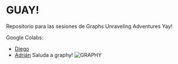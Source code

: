# GUAY!
Repositorio para las sesiones de Graphs Unraveling Adventures Yay!

Google Colabs:
- [Diego](https://colab.research.google.com/drive/188fQs1XOr6xteLMUP8JnCZicCsywzcB-?hl=es#scrollTo=M5xyHCcUM-qI)
- [Adrián](https://colab.research.google.com/drive/1uc_7H2bGd5C_MR7xFdd4l7XdWp9iU2fV?hl=es#scrollTo=UDBY0rdeQ8Vr)
Saluda a graphy!
![GRAPHY](https://github.com/diegopastorbonet/GUAY/assets/127692199/1ab5e9b6-1ce0-4eaf-8e9b-7827d71e1bd7)
